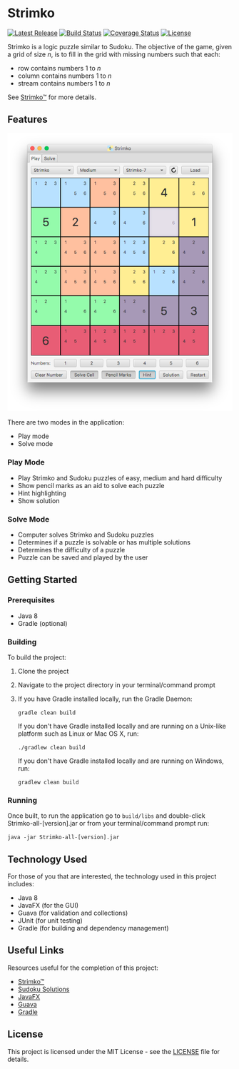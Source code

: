 # Strimko

[![Latest Release](https://img.shields.io/github/release/vanillaSlice/Strimko.svg)](https://github.com/vanillaSlice/Strimko/releases/latest)
[![Build Status](https://img.shields.io/travis/vanillaSlice/Strimko/master.svg)](https://travis-ci.org/vanillaSlice/Strimko)
[![Coverage Status](https://img.shields.io/coveralls/github/vanillaSlice/Strimko/master.svg)](https://coveralls.io/github/vanillaSlice/Strimko?branch=master)
[![License](https://img.shields.io/github/license/mashape/apistatus.svg)](LICENSE)

Strimko is a logic puzzle similar to Sudoku. The objective of the game, given a grid of size *n*, is to fill in the grid
with missing numbers such that each:

* row contains numbers 1 to *n*
* column contains numbers 1 to *n*
* stream contains numbers 1 to *n*

See [Strimko™](http://www.strimko.com/index.htm) for more details.

## Features
![screenshot](/screenshots/screenshot-1.png)

There are two modes in the application:

* Play mode
* Solve mode

### Play Mode
* Play Strimko and Sudoku puzzles of easy, medium and hard difficulty
* Show pencil marks as an aid to solve each puzzle
* Hint highlighting
* Show solution

### Solve Mode
* Computer solves Strimko and Sudoku puzzles
* Determines if a puzzle is solvable or has multiple solutions
* Determines the difficulty of a puzzle
* Puzzle can be saved and played by the user

## Getting Started

### Prerequisites
* Java 8
* Gradle (optional)

### Building
To build the project:

1. Clone the project
2. Navigate to the project directory in your terminal/command prompt
3. If you have Gradle installed locally, run the Gradle Daemon:

    ```
    gradle clean build
    ```

   If you don't have Gradle installed locally and are running on a Unix-like platform such as Linux or Mac OS X, run:

    ```
    ./gradlew clean build
    ```

   If you don't have Gradle installed locally and are running on Windows, run:

    ```
    gradlew clean build
    ```

### Running
Once built, to run the application go to `build/libs` and double-click Strimko-all-[version].jar or from your
terminal/command prompt run:

```
java -jar Strimko-all-[version].jar
```

## Technology Used
For those of you that are interested, the technology used in this project includes:

* Java 8
* JavaFX (for the GUI)
* Guava (for validation and collections)
* JUnit (for unit testing)
* Gradle (for building and dependency management)

## Useful Links
Resources useful for the completion of this project:

* [Strimko™](http://www.strimko.com/index.htm)
* [Sudoku Solutions](http://www.sudoku-solutions.com/)
* [JavaFX](http://docs.oracle.com/javase/8/javase-clienttechnologies.htm)
* [Guava](https://github.com/google/guava)
* [Gradle](https://gradle.org)

## License

This project is licensed under the MIT License - see the [LICENSE](LICENSE) file for details.
